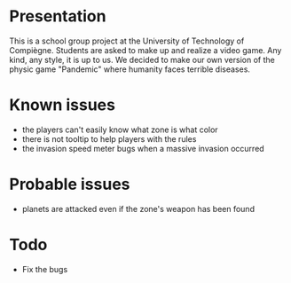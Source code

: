 Presentation
============
This is a school group project at the University of Technology of Compiègne.
Students are asked to make up and realize a video game. Any kind, any style, it is up to us.
We decided to make our own version of the physic game "Pandemic" where humanity faces terrible diseases.

Known issues
============
- the players can't easily know what zone is what color
- there is not tooltip to help players with the rules
- the invasion speed meter bugs when a massive invasion occurred

Probable issues
===============
- planets are attacked even if the zone's weapon has been found


Todo
====
- Fix the bugs
